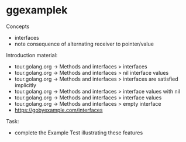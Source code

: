 # ggexamplek

Concepts

- interfaces
- note consequence of alternating receiver to pointer/value

Introduction material:
 
- tour.golang.org -> Methods and interfaces  > interfaces
- tour.golang.org -> Methods and interfaces  > nil interface values
- tour.golang.org -> Methods and interfaces  > interfaces are satisfied implicitly
- tour.golang.org -> Methods and interfaces  > interface values with nil
- tour.golang.org -> Methods and interfaces  > interface values
- tour.golang.org -> Methods and interfaces  > empty interface
- https://gobyexample.com/interfaces

Task:
- complete the Example Test illustrating these features

